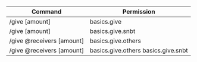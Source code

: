 | Command                          | Permission                          |
|----------------------------------|-------------------------------------|
| /give <item> [amount]            | basics.give                         |
| /give <snbt> [amount]            | basics.give.snbt                    |
| /give @receivers <item> [amount] | basics.give.others                  |
| /give @receivers <snbt> [amount] | basics.give.others basics.give.snbt |